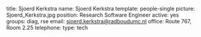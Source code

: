 title: Sjoerd Kerkstra
name: Sjoerd Kerkstra
template: people-single
picture: Sjoerd_Kerkstra.jpg
position: Research Software Engineer
active: yes
groups: diag, rse
email: sjoerd.kerkstra@radboudumc.nl
office: Route 767, Room 2.25
telephone:
type: tech

